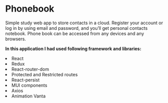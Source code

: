 <h1>Phonebook</h1>
Simple study web app to store contacts in a cloud. Register your account or log in by using email and password, and you’ll get personal contacts notebook. Phone book can be accessed from any devices and any browsers.

**In this application I had used following framework and libraries:**

<li>React</li>
<li>Redux</li>
<li>React-router-dom</li>
<li>Protected and Restricted routes</li>
<li>React-persist</li>
<li>MUI components</li>
<li>Axios</li>
<li>Animation Vanta</li>
